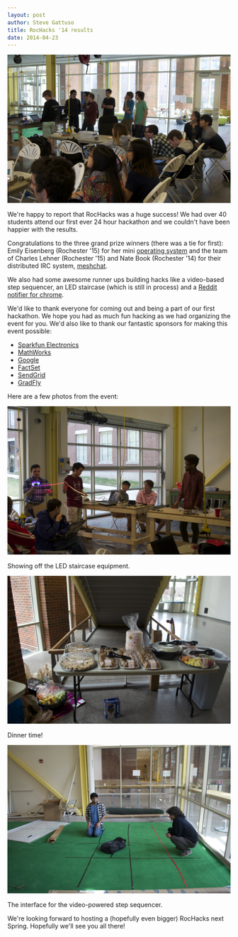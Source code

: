 ```yaml
---
layout: post
author: Steve Gattuso
title: RocHacks '14 results
date: 2014-04-23
---
```

![RocHacks in full swing](/static/photos/rochacks2014/0067.jpg)

We're happy to report that RocHacks was a huge success! We had over 40 students attend our first ever 24 hour hackathon and we couldn't have been happier with the results.

Congratulations to the three grand prize winners (there was a tie for first): Emily Eisenberg (Rochester '15) for her mini [operating system](https://github.com/xymostech/RockHackOS) and the team of Charles Lehner (Rochester '15) and Nate Book (Rochester '14) for their distributed IRC system, [meshchat](https://github.com/RocHack/meshchat).

We also had some awesome runner ups building hacks like a video-based step sequencer, an LED staircase (which is still in process) and a [Reddit notifier for chrome](https://chrome.google.com/webstore/detail/reddit-notifier/ikingdipinldcfllekffnlgbojbbpilk?hl=en).

We'd like to thank everyone for coming out and being a part of our first hackathon. We hope you had as much fun hacking as we had organizing the event for you. We'd also like to thank our fantastic sponsors for making this event possible:

* [Sparkfun Electronics](http://sparkfun.com)
* [MathWorks](http://mathworks.com)
* [Google](http://google.com)
* [FactSet](http://factset.com)
* [SendGrid](http://sendgrid.com)
* [GradFly](http://gradfly.co)

Here are a few photos from the event:

![Showing off the LED staircase equipment](/static/photos/rochacks2014/0092.jpg)
<div class="photo-caption">Showing off the LED staircase equipment.</div>

![Dinner time from Wegmans](/static/photos/rochacks2014/0008.jpg)
<div class="photo-caption">Dinner time!</div>

![The interface for the video-powered step sequencer](/static/photos/rochacks2014/0153.jpg)
<div class="photo-caption">The interface for the video-powered step sequencer.</div>

We're looking forward to hosting a (hopefully even bigger) RocHacks next Spring. Hopefully we'll see you all there!
